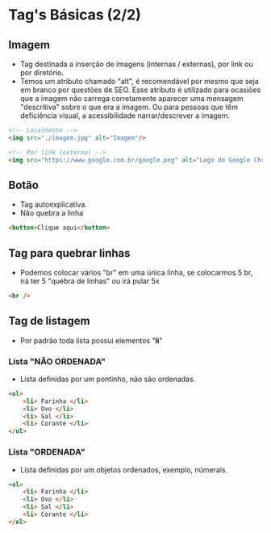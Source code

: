 # Tag's Básicas (2/2)

## Imagem
- Tag destinada a inserção de imagens (internas / externas), por link ou por diretório.
- Temos um atributo chamado "alt", é recomendável por mesmo que seja em branco por questões de SEO. Esse atributo é utilizado para ocasiões que a imagem não carrega corretamente aparecer uma mensagem "descritiva" sobre o que era a imagem. Ou para pessoas que têm deficiência visual, a acessibilidade narrar/descrever a imagem.
```html
<!-- Localmente -->
<img src="./imagem.jpg" alt="Imagem"/>

<!-- Por link (externo) -->
<img src="https://www.google.com.br/google.png" alt="Logo do Google Chrome"/>
```

## Botão
- Tag autoexplicativa.
- Não quebra a linha
```html
<button>Clique aqui</button>
```

## Tag para quebrar linhas
- Podemos colocar vários "br" em uma única linha, se colocarmos 5 br, irá ter 5 "quebra de linhas" ou irá pular 5x
```html
<br />
```

## Tag de listagem

- Por padrão toda lista possui elementos "<strong>li</strong>"

### Lista "NÃO ORDENADA"
- Lista definidas por um pontinho, não são ordenadas.
```html
<ul>
    <li> Farinha </li>
    <li> Ovo </li>
    <li> Sal </li>
    <li> Corante </li>
</ul>
```

### Lista "ORDENADA"
- Lista definidas por um objetos ordenados, exemplo, númerais.
```html
<ol>
    <li> Farinha </li>
    <li> Ovo </li>
    <li> Sal </li>
    <li> Corante </li>
</ol>
```